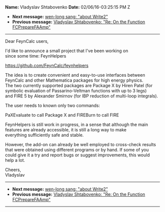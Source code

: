 **Name:** Vladyslav Shtabovenko
**Date:** 02/06/16-03:25:15 PM Z

  - **Next message:** [wen-long sang: "about Write2"](1022.html)
  - **Previous message:** [Vladyslav Shtabovenko: "Re: On the Function
    FCPrepareFAAmp"](1020.html)

-----

Dear FeynCalc users,  

I'd like to announce a small project that I've been working on  
since some time: FeynHelpers  

https://github.com/FeynCalc/feynhelpers  

The idea is to create convenient and easy-to-use interfaces between  
FeynCalc and other Mathematica packages for high energy physics.  
The two currently supported packages are Package X by Hiren Patel (for  
symbolic evaluation of Passarino-Veltman functions with up to 3 legs)  
and FIRE 5 by Alexander Smirnov (for IBP reduction of multi-loop
integrals).  

The user needs to known only two commands:  

PaXEvaluate to call Package X and FIREBurn to call FIRE  

FeynHelpers is still work in progress, in a sense that although the
main  
features are already accessible, it is still a long way to make  
everything sufficiently safe and stable.  

However, the add-on can already be well employed to cross-check
results  
that were obtained using different programs or by hand. If some of you  
could give it a try and report bugs or suggest improvements, this
would  
help a lot.  

Cheers,  
Vladyslav  

-----

  - **Next message:** [wen-long sang: "about Write2"](1022.html)
  - **Previous message:** [Vladyslav Shtabovenko: "Re: On the Function
    FCPrepareFAAmp"](1020.html)

-----

